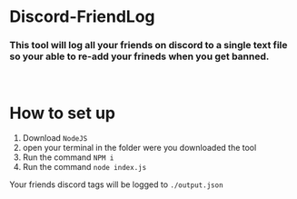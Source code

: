 # Discord-FriendLog 

### This tool will log all your friends on discord to a single text file so your able to re-add your frineds when you get banned.

<br >


# How to set up 
1. Download `NodeJS`
2. open  your terminal in the folder were you downloaded the tool
3. Run the command  `NPM i` 
4. Run the command `node index.js`

Your friends discord tags will be logged to `./output.json`
